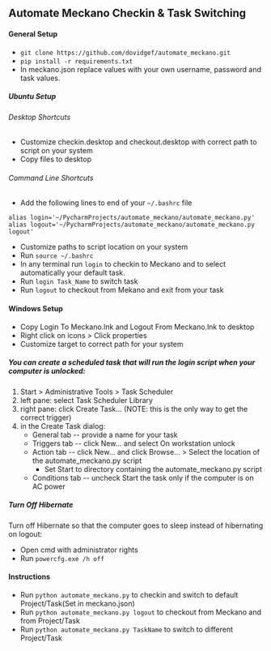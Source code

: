 ## Automate Meckano Checkin & Task Switching
#### General Setup
* `git clone https://github.com/dovidgef/automate_meckano.git`
* `pip install -r requirements.txt`
* In meckano.json replace values with your own username, password and task values.

##### Ubuntu Setup
###### Desktop Shortcuts
* Customize checkin.desktop and checkout.desktop with correct path to script on your system
* Copy files to desktop
###### Command Line Shortcuts
* Add the following lines to end of your `~/.bashrc` file
```
alias login='~/PycharmProjects/automate_meckano/automate_meckano.py'
alias logout='~/PycharmProjects/automate_meckano/automate_meckano.py logout'
```
* Customize paths to script location on your system
* Run `source ~/.bashrc`
* In any terminal run `login` to checkin to Meckano and to select automatically your default task.
* Run `login Task_Name` to switch task
* Run `logout` to checkout from Mekano and exit from your task


#### Windows Setup
* Copy Login To Meckano.lnk and Logout From Meckano.lnk to desktop
* Right click on icons > Click properties
* Customize target to correct path for your system

##### You can create a scheduled task that will run the login script when your computer is unlocked:

1. Start > Administrative Tools > Task Scheduler
2. left pane: select Task Scheduler Library
3. right pane: click Create Task... (NOTE: this is the only way to get the correct trigger)
4. in the Create Task dialog:
    * General tab -- provide a name for your task
    * Triggers tab -- click New... and select On workstation unlock
    * Action tab -- click New... and click Browse... > Select the location of the automate_meckano.py script
        * Set Start to directory containing the automate_meckano.py script
    * Conditions tab -- uncheck Start the task only if the computer is on AC power

##### Turn Off Hibernate
Turn off Hibernate so that the computer goes to sleep instead of hibernating on logout:
* Open cmd with administrator rights
* Run `powercfg.exe /h off`

#### Instructions
* Run `python automate_meckano.py` to checkin and switch to default Project/Task(Set in meckano.json)
* Run `python automate_meckano.py logout` to checkout from Meckano and from Project/Task
* Run `python automate_meckano.py TaskName` to switch to different Project/Task